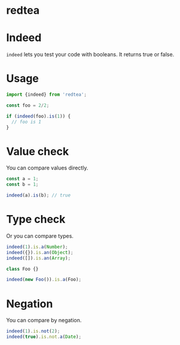 redtea
===

# Indeed

`indeed` lets you test your code with booleans. It returns true or false.

# Usage

```javascript
import {indeed} from 'redtea';

const foo = 2/2;

if (indeed(foo).is(1)) {
  // foo is 1
}
```

# Value check

You can compare values directly.

```javascript
const a = 1;
const b = 1;

indeed(a).is(b); // true
```

# Type check

Or you can compare types.

```javascript
indeed(1).is.a(Number);
indeed({}).is.an(Object);
indeed([]).is.an(Array);

class Foo {}

indeed(new Foo()).is.a(Foo);
```

# Negation

You can compare by negation.

```javascript
indeed(1).is.not(2);
indeed(true).is.not.a(Date);
```
